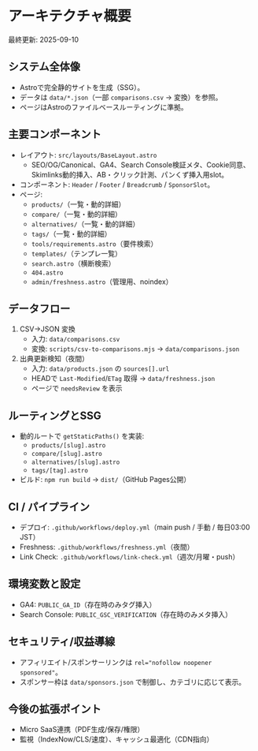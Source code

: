 # アーキテクチャ概要

最終更新: 2025-09-10

## システム全体像
- Astroで完全静的サイトを生成（SSG）。
- データは `data/*.json`（一部 `comparisons.csv` → 変換）を参照。
- ページはAstroのファイルベースルーティングに準拠。

## 主要コンポーネント
- レイアウト: `src/layouts/BaseLayout.astro`
  - SEO/OG/Canonical、GA4、Search Console検証メタ、Cookie同意、Skimlinks動的挿入、AB・クリック計測、パンくず挿入用slot。
- コンポーネント: `Header` / `Footer` / `Breadcrumb` / `SponsorSlot`。
- ページ:
  - `products/`（一覧・動的詳細）
  - `compare/`（一覧・動的詳細）
  - `alternatives/`（一覧・動的詳細）
  - `tags/`（一覧・動的詳細）
  - `tools/requirements.astro`（要件検索）
  - `templates/`（テンプレ一覧）
  - `search.astro`（横断検索）
  - `404.astro`
  - `admin/freshness.astro`（管理用、noindex）

## データフロー
1) CSV→JSON 変換
   - 入力: `data/comparisons.csv`
   - 変換: `scripts/csv-to-comparisons.mjs` → `data/comparisons.json`
2) 出典更新検知（夜間）
   - 入力: `data/products.json` の `sources[].url`
   - HEADで `Last-Modified`/`ETag` 取得 → `data/freshness.json`
   - ページで `needsReview` を表示

## ルーティングとSSG
- 動的ルートで `getStaticPaths()` を実装:
  - `products/[slug].astro`
  - `compare/[slug].astro`
  - `alternatives/[slug].astro`
  - `tags/[tag].astro`
- ビルド: `npm run build` → `dist/`（GitHub Pages公開）

## CI / パイプライン
- デプロイ: `.github/workflows/deploy.yml`（main push / 手動 / 毎日03:00 JST）
- Freshness: `.github/workflows/freshness.yml`（夜間）
- Link Check: `.github/workflows/link-check.yml`（週次/月曜・push）

## 環境変数と設定
- GA4: `PUBLIC_GA_ID`（存在時のみタグ挿入）
- Search Console: `PUBLIC_GSC_VERIFICATION`（存在時のみメタ挿入）

## セキュリティ/収益導線
- アフィリエイト/スポンサーリンクは `rel="nofollow noopener sponsored"`。
- スポンサー枠は `data/sponsors.json` で制御し、カテゴリに応じて表示。

## 今後の拡張ポイント
- Micro SaaS連携（PDF生成/保存/権限）
- 監視（IndexNow/CLS/速度）、キャッシュ最適化（CDN指向）
